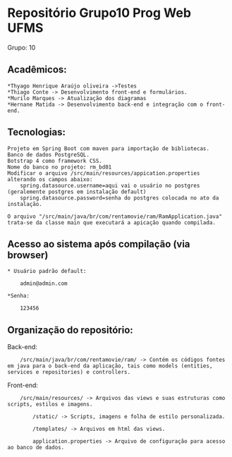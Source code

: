 # Repositório Grupo10 Prog Web UFMS

 Grupo: 10

## Acadêmicos:

	*Thyago Henrique Araújo oliveira ->Testes
	*Thiago Conte -> Desenvolvimento front-end e formulários.
	*Murilo Marques -> Atualização dos diagramas 
	*Hernane Matida -> Desenvolvimento back-end e integração com o front-end.

## Tecnologias:

	Projeto em Spring Boot com maven para importação de bibliotecas.
	Banco de dados PostgreSQL.
	Botstrap 4 como framework CSS.
	Nome do banco no projeto: rm_bd01
	Modificar o arquivo /src/main/resources/appication.properties alterando os campos abaixo:
		spring.datasource.username=aqui vai o usuário no postgres (geralemente postgres em instalação default)
		spring.datasource.password=senha do postgres colocada no ato da instalação.
		
	O arquivo "/src/main/java/br/com/rentamovie/ram/RamApplication.java" trata-se da classe main que executará a apicação quando compilada.

## Acesso ao sistema após compilação (via browser)

	* Usuário padrão default:

		admin@admin.com

	*Senha:

		123456


## Organização do repositório:

Back-end:
	
		/src/main/java/br/com/rentamovie/ram/ -> Contém os códigos fontes em java para o back-end da aplicação, tais como models (entities, services e repositories) e controllers.
		
Front-end:
	
		/src/main/resources/ -> Arquivos das views e suas estruturas como scripts, estilos e imagens.
		
			/static/ -> Scripts, imagens e folha de estilo personalizada.
			
			/templates/ -> Arquivos em html das views.
			
			application.properties -> Arquivo de configuração para acesso ao banco de dados.
